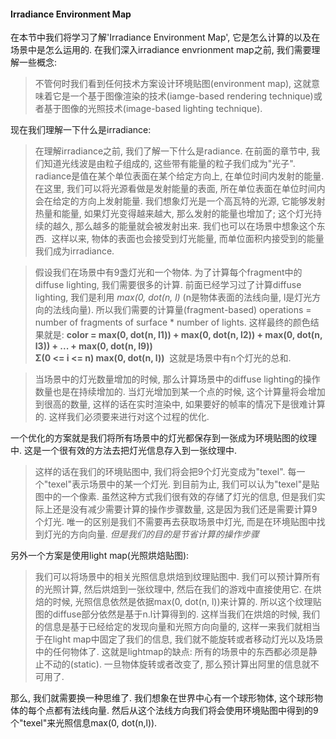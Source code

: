 #### Irradiance Environment Map
在本节中我们将学习了解'Irradiance Environment Map', 它是怎么计算的以及在场景中是怎么运用的. 在我们深入irradiance envrionment map之前, 我们需要理解一些概念: 
> 不管何时我们看到任何技术方案设计环境贴图(environment map), 这就意味着它是一个基于图像渲染的技术(iamge-based rendering technique)或者基于图像的光照技术(image-based lighting technique). 

现在我们理解一下什么是irradiance: 
> 在理解irradiance之前, 我们了解一下什么是radiance. 在前面的章节中, 我们知道光线波是由粒子组成的, 这些带有能量的粒子我们成为"光子". radiance是值在某个单位表面在某个给定方向上, 在单位时间内发射的能量. 在这里, 我们可以将光源看做是发射能量的表面, 所在单位表面在单位时间内会在给定的方向上发射能量. 我们想象灯光是一个高瓦特的光源, 它能够发射热量和能量, 如果灯光变得越来越大, 那么发射的能量也增加了; 这个灯光持续的越久, 那么越多的能量就会被发射出来. 我们也可以在场景中想象这个东西.  这样以来, 物体的表面也会接受到灯光能量, 而单位面积内接受到的能量我们成为irradiance. 

> 假设我们在场景中有9盏灯光和一个物体. 为了计算每个fragment中的diffuse lighting, 我们需要很多的计算. 前面已经学习过了计算diffuse lighting, 我们是利用 *max(0, dot(n, l)* (n是物体表面的法线向量, l是灯光方向的法线向量). 所以我们需要的计算量(fragment-based) operations = number of fragments of surface * number of lights. 这样最终的颜色结果就是: 
> **color = max(0, dot(n, l1)) + max(0, dot(n, l2)) + max(0, dot(n, l3)) + ... +  max(0, dot(n, l9))**  
> **Σ(0 <= i <= n) max(0, dot(n, l))**  这就是场景中有n个灯光的总和.  

> 当场景中的灯光数量增加的时候, 那么计算场景中的diffuse lighting的操作数量也是在持续增加的. 当灯光增加到某一个点的时候, 这个计算量将会增加到很高的数量, 这样的话在实时渲染中, 如果要好的帧率的情况下是很难计算的. 这样我们必须要来进行对这个过程的优化. 

一个优化的方案就是我们将所有场景中的灯光都保存到一张成为环境贴图的纹理中. 这是一个很有效的方法去把灯光信息存入到一张纹理中.  
> 这样的话在我们的环境贴图中, 我们将会把9个灯光变成为"texel". 每一个"texel"表示场景中的某一个灯光. 到目前为止, 我们可以认为"texel"是贴图中的一个像素. 虽然这种方式我们很有效的存储了灯光的信息, 但是我们实际上还是没有减少需要计算的操作步骤数量, 这是因为我们还是需要计算9个灯光. 唯一的区别是我们不需要再去获取场景中灯光, 而是在环境贴图中找到灯光的方向向量. *但是我们的目的是节省计算的操作步骤*

另外一个方案是使用light map(光照烘焙贴图):  
> 我们可以将场景中的相关光照信息烘焙到纹理贴图中. 我们可以预计算所有的光照计算, 然后烘焙到一张纹理中, 然后在我们的游戏中直接使用它. 在烘焙的时候, 光照信息依然是依据max(0, dot(n, l))来计算的. 所以这个纹理贴图的diffuse部分依然是基于n.l计算得到的. 这样当我们在烘焙的时候, 我们的信息是基于已经给定的发现向量和光照方向向量的, 这样一来我们就相当于在light map中固定了我们的信息, 我们就不能旋转或者移动灯光以及场景中的任何物体了. 这就是lightmap的缺点: 所有的场景中的东西都必须是静止不动的(static). 一旦物体旋转或者改变了, 那么预计算出阿里的信息就不可用了. 

那么, 我们就需要换一种思维了. 我们想象在世界中心有一个球形物体, 这个球形物体的每个点都有法线向量. 然后从这个法线方向我们将会使用环境贴图中得到的9个"texel"来光照信息max(0, dot(n,l)).
